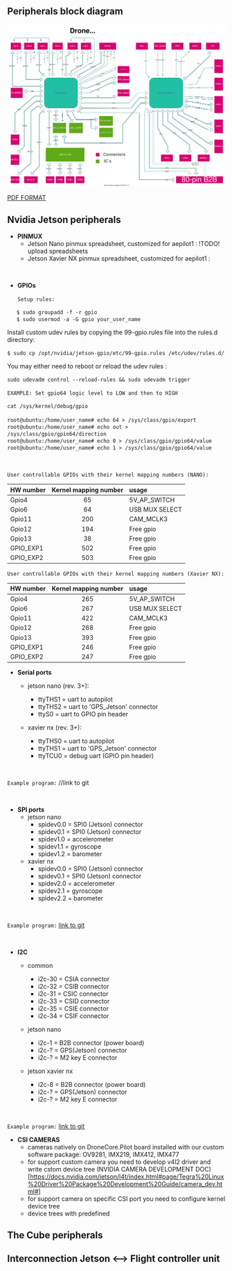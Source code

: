 ## Peripherals block diagram

![aepilot1_block_diagram.svg](uploads/9c1efecef686a529833efb0cb671423d/aepilot1_block_diagram.svg)

[PDF FORMAT](uploads/8a3f217bc83a2a4ed162b608caf138ea/aepilot1_block_diagram.pdf)

## Nvidia Jetson peripherals
- **PINMUX**
  - Jetson Nano pinmux spreadsheet, customized for aepilot1 : !TODO! upload spreadsheets
  - Jetson Xavier NX pinmux spreadsheet, customized for aepilot1 : 

&nbsp;

- **GPIOs**

   `Setup rules:` 
```
   $ sudo groupadd -f -r gpio
   $ sudo usermod -a -G gpio your_user_name
```
Install custom udev rules by copying the 99-gpio.rules file into the rules.d directory:
```
$ sudo cp /opt/nvidia/jetson-gpio/etc/99-gpio.rules /etc/udev/rules.d/
```
You may either need to reboot or reload the udev rules :
```
sudo udevadm control --reload-rules && sudo udevadm trigger
```

   `EXAMPLE: Set gpio64 logic level to LOW and then to HIGH`
```
cat /sys/kernel/debug/gpio

root@ubuntu:/home/user_name# echo 64 > /sys/class/gpio/export
root@ubuntu:/home/user_name# echo out > /sys/class/gpio/gpio64/direction
root@ubuntu:/home/user_name# echo 0 > /sys/class/gpio/gpio64/value
root@ubuntu:/home/user_name# echo 1 > /sys/class/gpio/gpio64/value
```
&nbsp;

   `User controllable GPIOs with their kernel mapping numbers (NANO):`

| HW number | Kernel mapping number | usage|
| :--- | :---: | :--- |
| Gpio4 | 65 | 5V_AP_SWITCH |
| Gpio6 | 64 | USB MUX SELECT |
| Gpio11 | 200 | CAM_MCLK3 |
| Gpio12 | 194 | Free gpio | 
| Gpio13 | 38 | Free gpio |
| GPIO_EXP1 | 502 | Free gpio |
| GPIO_EXP2 | 503 | Free gpio |

   `User controllable GPIOs with their kernel mapping numbers (Xavier NX):`

| HW number | Kernel mapping number | usage|
| :--- | :---: | :--- |
| Gpio4 | 265 | 5V_AP_SWITCH |
| Gpio6 | 267 | USB MUX SELECT |
| Gpio11 | 422 | CAM_MCLK3 |
| Gpio12 | 268 | Free gpio | 
| Gpio13 | 393 | Free gpio |
| GPIO_EXP1 | 246 | Free gpio |
| GPIO_EXP2 | 247 | Free gpio |

- **Serial ports**
   - jetson nano (rev. 3+):
      - ttyTHS1 = uart to autopilot
      - ttyTHS2  = uart to 'GPS_Jetson' connector
      - ttyS0  = uart to GPIO pin header

    - xavier nx (rev. 3+):
      - ttyTHS0 = uart to autopilot
      - ttyTHS1 = uart to 'GPS_Jetson' connector
      - ttyTCU0 = debug uart (GPIO pin header)

&nbsp;

   `Example program:` //link to git 

&nbsp;

- **SPI ports**
  - jetson nano
    - spidev0.0 = SPI0 (Jetson) connector 
    - spidev0.1 = SPI0 (Jetson) connector
    - spidev1.0 = accelerometer
    - spidev1.1 = gyroscope
    - spidev1.2 = barometer
  - xavier nx
    - spidev0.0 = SPI0 (Jetson) connector
    - spidev0.1 = SPI0 (Jetson) connector
    - spidev2.0 = accelerometer
    - spidev2.1 = gyroscope
    - spidev2.2 = barometer

&nbsp;

   `Example program:` [link to git](https://gitlab.com/aerobtec-drones/aepilot1_lowlevel_peripheral_drivers/-/tree/master/aepilot1_spi_driver) 

&nbsp;

- **I2C**
  - common
    - i2c-30 = CSIA connector
    - i2c-32 = CSIB connector
    - i2c-31 = CSIC connector
    - i2c-33 = CSID connector
    - i2c-35 = CSIE connector
    - i2c-34 = CSIF connector

  - jetson nano
    - i2c-1 = B2B connector (power board)
    - i2c-? = GPS(Jetson) connector
    - i2c-? = M2 key E connector

  - jetson xavier nx
    - i2c-8 = B2B connector (power board)
    - i2c-? = GPS(Jetson) connector
    - i2c-? = M2 key E connector
  
&nbsp;
  
   `Example program:` [link to git](https://gitlab.com/aerobtec-drones/aepilot1_lowlevel_peripheral_drivers/-/tree/master/aepilot1_i2c_driver)

- **CSI CAMERAS**
  - cameras natively on DroneCore.Pilot board installed with our custom software package: OV9281, IMX219, IMX412, IMX477
  - for support custom camera you need to develop v4l2 driver and write cstom device tree (NVIDIA CAMERA DEVELOPMENT DOC)[https://docs.nvidia.com/jetson/l4t/index.html#page/Tegra%20Linux%20Driver%20Package%20Development%20Guide/camera_dev.html#]
  - for support camera on specific CSI port you need to configure kernel device tree
  - device trees with predefined 


## The Cube peripherals

## Interconnection Jetson <--> Flight controller unit 